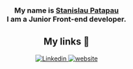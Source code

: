 
<h3 align="center">My name is <a href="https://patapau.dev/" target="_blank">Stanislau Patapau</a><br />I am a Junior Front-end developer.</h3>



<h2 align="center">My links 🔗</h2>

<p align="center">
  
  <a href="https://www.linkedin.com/in/stas-potapov-81ab17293/" target="_blank">
    <img alt="Linkedin" src="https://img.shields.io/badge/LinkedIn-0077B5?style=for-the-badge&logo=linkedin&logoColor=white">
  </a>
  <a href="https://patapau.dev/" target="_blank">
    <img alt="website" src="https://img.shields.io/badge/patapau.dev-FF6719?style=for-the-badge&logo=substack&logoColor=white">
  </a>
</p>
